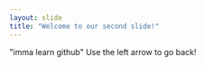 ```yaml
---
layout: slide
title: "Welcome to our second slide!"
---
```

"imma learn github"
Use the left arrow to go back!
